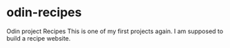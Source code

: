 # odin-recipes
Odin project Recipes
This is one of my first projects again. I am supposed to build a  recipe website.